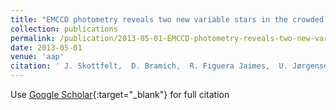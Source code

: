 ```yaml
---
title: "EMCCD photometry reveals two new variable stars in the crowded central region of the globular cluster NGC 6981"
collection: publications
permalink: /publication/2013-05-01-EMCCD-photometry-reveals-two-new-variable-stars-in-the-crowded-central-region-of-the-globular-cluster-NGC-6981
date: 2013-05-01
venue: 'aap'
citation: ' J. Skottfelt,  D. Bramich,  R. Figuera Jaimes,  U. Jørgensen,  N. Kains,  K. Harpsøe,  C. Liebig,  M. Penny,  K. Alsubai,  J. Andersen,  V. Bozza,  P. Browne,  S. Calchi Novati,  Y. Damerdji,  C. Diehl,  M. Dominik,  A. Elyiv,  E. Giannini,  F. Hessman,  T. Hinse,  M. Hundertmark,  D. Juncher,  E. Kerins,  H. Korhonen,  L. Mancini,  R. Martin,  M. Rabus,  S. Rahvar,  G. Scarpetta,  J. Southworth,  C. Snodgrass,  R. Street,  J. Surdej,  J. Tregloan-Reed,  C. Vilela,  A. Williams, &quot;EMCCD photometry reveals two new variable stars in the crowded central region of the globular cluster NGC 6981.&quot; aap, 2013.'
---
```

Use [Google Scholar](https://scholar.google.com/scholar?q=EMCCD+photometry+reveals+two+new+variable+stars+in+the+crowded+central+region+of+the+globular+cluster+NGC+6981){:target="_blank"} for full citation